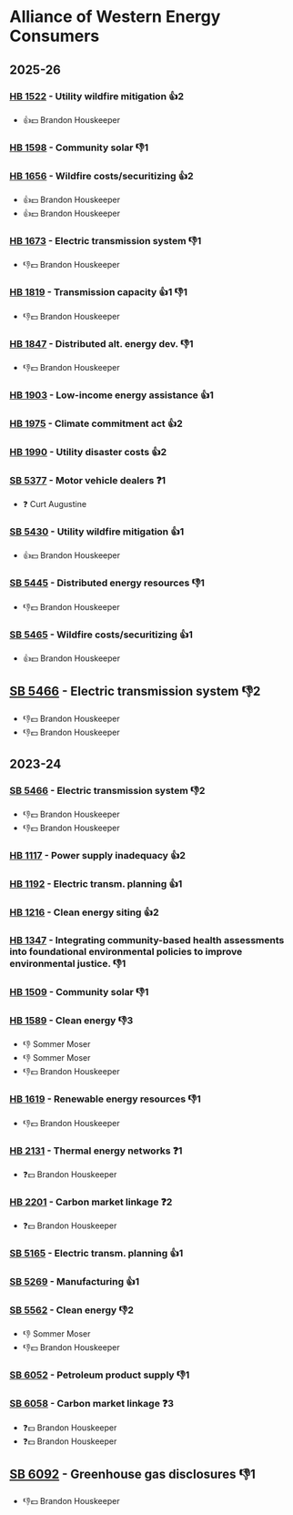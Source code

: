 # Alliance of Western Energy Consumers
## 2025-26

### [HB 1522](/bill/2025-26/hb/1522/) - Utility wildfire mitigation 👍2  
* 👍💵 Brandon Houskeeper

### [HB 1598](/bill/2025-26/hb/1598/) - Community solar  👎1 

### [HB 1656](/bill/2025-26/hb/1656/) - Wildfire costs/securitizing 👍2  
* 👍💵 Brandon Houskeeper
* 👍💵 Brandon Houskeeper

### [HB 1673](/bill/2025-26/hb/1673/) - Electric transmission system  👎1 
* 👎💵 Brandon Houskeeper

### [HB 1819](/bill/2025-26/hb/1819/) - Transmission capacity 👍1 👎1 
* 👎💵 Brandon Houskeeper

### [HB 1847](/bill/2025-26/hb/1847/) - Distributed alt. energy dev.  👎1 
* 👎💵 Brandon Houskeeper

### [HB 1903](/bill/2025-26/hb/1903/) - Low-income energy assistance 👍1  

### [HB 1975](/bill/2025-26/hb/1975/) - Climate commitment act 👍2  

### [HB 1990](/bill/2025-26/hb/1990/) - Utility disaster costs 👍2  

### [SB 5377](/bill/2025-26/sb/5377/) - Motor vehicle dealers   ❓1
* ❓ Curt Augustine

### [SB 5430](/bill/2025-26/sb/5430/) - Utility wildfire mitigation 👍1  
* 👍💵 Brandon Houskeeper

### [SB 5445](/bill/2025-26/sb/5445/) - Distributed energy resources  👎1 
* 👎💵 Brandon Houskeeper

### [SB 5465](/bill/2025-26/sb/5465/) - Wildfire costs/securitizing 👍1  
* 👍💵 Brandon Houskeeper

## [SB 5466](/bill/2025-26/sb/5466/) - Electric transmission system  👎2 
* 👎💵 Brandon Houskeeper
* 👎💵 Brandon Houskeeper

## 2023-24

### [SB 5466](/bill/2023-24/sb/5466/) - Electric transmission system  👎2 
* 👎💵 Brandon Houskeeper
* 👎💵 Brandon Houskeeper

### [HB 1117](/bill/2023-24/hb/1117/) - Power supply inadequacy 👍2  

### [HB 1192](/bill/2023-24/hb/1192/) - Electric transm. planning 👍1  

### [HB 1216](/bill/2023-24/hb/1216/) - Clean energy siting 👍2  

### [HB 1347](/bill/2023-24/hb/1347/) - Integrating community-based health assessments into foundational environmental policies to improve environmental justice.  👎1 

### [HB 1509](/bill/2023-24/hb/1509/) - Community solar  👎1 

### [HB 1589](/bill/2023-24/hb/1589/) - Clean energy  👎3 
* 👎 Sommer Moser
* 👎 Sommer Moser
* 👎💵 Brandon Houskeeper

### [HB 1619](/bill/2023-24/hb/1619/) - Renewable energy resources  👎1 
* 👎💵 Brandon Houskeeper

### [HB 2131](/bill/2023-24/hb/2131/) - Thermal energy networks   ❓1
* ❓💵 Brandon Houskeeper

### [HB 2201](/bill/2023-24/hb/2201/) - Carbon market linkage   ❓2
* ❓💵 Brandon Houskeeper

### [SB 5165](/bill/2023-24/sb/5165/) - Electric transm. planning 👍1  

### [SB 5269](/bill/2023-24/sb/5269/) - Manufacturing 👍1  

### [SB 5562](/bill/2023-24/sb/5562/) - Clean energy  👎2 
* 👎 Sommer Moser
* 👎💵 Brandon Houskeeper

### [SB 6052](/bill/2023-24/sb/6052/) - Petroleum product supply  👎1 

### [SB 6058](/bill/2023-24/sb/6058/) - Carbon market linkage   ❓3
* ❓💵 Brandon Houskeeper
* ❓💵 Brandon Houskeeper

## [SB 6092](/bill/2023-24/sb/6092/) - Greenhouse gas disclosures  👎1 
* 👎💵 Brandon Houskeeper
